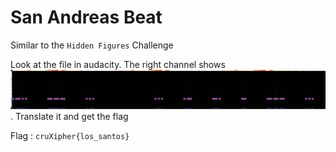 # San Andreas Beat

Similar to the `Hidden Figures` Challenge

Look at the file in audacity. The right channel shows ![morse code](./Morse.png). Translate it and get the flag


Flag : `cruXipher{los_santos}`
